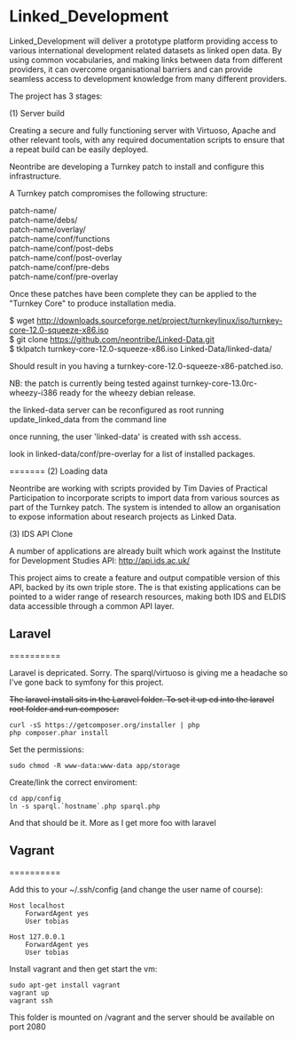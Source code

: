 Linked_Development
==================

Linked_Development will deliver a prototype platform providing access to various international development related datasets as linked open data. By using common vocabularies, and making links between data from different providers, it can overcome organisational barriers and can provide seamless access to development knowledge from many different providers. 

The project has 3 stages:

(1) Server build

Creating a secure and fully functioning server with Virtuoso, Apache and other relevant tools, with any required documentation scripts to ensure that a repeat build can be easily deployed.

Neontribe are developing a Turnkey patch to install and configure this infrastructure.

A Turnkey patch compromises the following structure:

patch-name/  
patch-name/debs/  
patch-name/overlay/  
patch-name/conf/functions  
patch-name/conf/post-debs  
patch-name/conf/post-overlay  
patch-name/conf/pre-debs  
patch-name/conf/pre-overlay  

Once these patches have been complete they can be applied to the "Turnkey Core" to produce installation media.

$ wget http://downloads.sourceforge.net/project/turnkeylinux/iso/turnkey-core-12.0-squeeze-x86.iso  
$ git clone https://github.com/neontribe/Linked-Data.git  
$ tklpatch turnkey-core-12.0-squeeze-x86.iso Linked-Data/linked-data/  

Should result in you having a turnkey-core-12.0-squeeze-x86-patched.iso.  

NB: the patch is currently being tested against turnkey-core-13.0rc-wheezy-i386 ready for the wheezy debian release.  

the linked-data server can be reconfigured as root running update_linked_data from the command line  
 
once running, the user 'linked-data' is created with ssh access. 

look in linked-data/conf/pre-overlay for a list of installed packages.  

=======
(2) Loading data

Neontribe are working with scripts provided by Tim Davies of Practical Participation to incorporate scripts to import data from various sources as part of the Turnkey patch.  The system is intended to allow an organisation to expose information about research projects as Linked Data.

(3) IDS API Clone

A number of applications are already built which work against the Institute for Development Studies API: http://api.ids.ac.uk/ 

This project aims to create a feature and output compatible version of this API, backed by its own triple store. The is that existing applications can be pointed to a wider range of research resources, making both IDS and ELDIS data accessible through a common API layer.

## Laravel
==========

Laravel is depricated.  Sorry.  The sparql/virtuoso is giving me a headache so I've gone back to symfony for this project.


<del>The laravel install sits in the Laravel folder.  To set it up cd into the laravel root folder and run composer:

    curl -sS https://getcomposer.org/installer | php
    php composer.phar install

Set the permissions:

    sudo chmod -R www-data:www-data app/storage

Create/link the correct enviroment:

    cd app/config
    ln -s sparql.`hostname`.php sparql.php

And that should be it.  More as I get more foo with laravel</del>

## Vagrant
==========

Add this to your ~/.ssh/config (and change the user name of course):

    Host localhost
        ForwardAgent yes
        User tobias

    Host 127.0.0.1
        ForwardAgent yes
        User tobias

Install vagrant and then get start the vm:

    sudo apt-get install vagrant
    vagrant up
    vagrant ssh

This folder is mounted on /vagrant and the server should be available on port 2080
